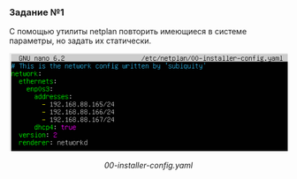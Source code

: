 <h3>Задание №1</h3>

С помощью утилиты netplan повторить имеющиеся в системе параметры, но задать их статически. 

<p style="text-align:center">
    <img src="network_img/1.png" alt>
</p>
<p style="text-align:center">
    <em>00-installer-config.yaml</em>
</p>
